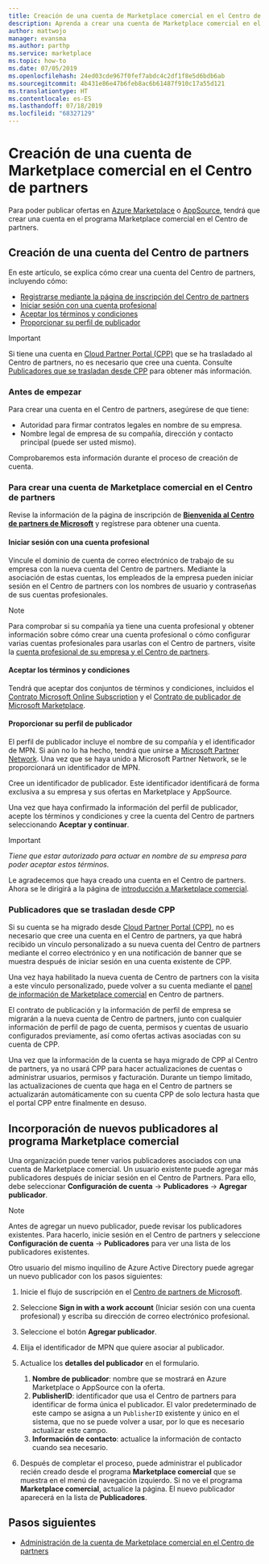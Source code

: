 ```yaml
---
title: Creación de una cuenta de Marketplace comercial en el Centro de partners
description: Aprenda a crear una cuenta de Marketplace comercial en el Centro de partners.
author: mattwojo
manager: evansma
ms.author: parthp
ms.service: marketplace
ms.topic: how-to
ms.date: 07/05/2019
ms.openlocfilehash: 24ed03cde967f0fef7abdc4c2df1f8e5d6bdb6ab
ms.sourcegitcommit: 4b431e86e47b6feb8ac6b61487f910c17a55d121
ms.translationtype: HT
ms.contentlocale: es-ES
ms.lasthandoff: 07/18/2019
ms.locfileid: "68327129"
---
```

# <a name="create-a-commercial-marketplace-account-in-partner-center"></a>Creación de una cuenta de Marketplace comercial en el Centro de partners

Para poder publicar ofertas en [Azure Marketplace](https://azuremarketplace.microsoft.com/) o [AppSource](https://appsource.microsoft.com/), tendrá que crear una cuenta en el programa Marketplace comercial en el Centro de partners.

## <a name="create-a-partner-center-account"></a>Creación de una cuenta del Centro de partners

En este artículo, se explica cómo crear una cuenta del Centro de partners, incluyendo cómo: 

- [Registrarse mediante la página de inscripción del Centro de partners](#to-create-a-commercial-marketplace-account-in-partner-center)
- [Iniciar sesión con una cuenta profesional](#sign-in-with-a-work-account)
- [Aceptar los términos y condiciones](#agree-to-terms-and-conditions) 
- [Proporcionar su perfil de publicador](#provide-your-publisher-profile)

>[!Important]
>Si tiene una cuenta en [Cloud Partner Portal (CPP)](https://cloudpartner.azure.com) que se ha trasladado al Centro de partners, no es necesario que cree una cuenta. Consulte [Publicadores que se trasladan desde CPP](#publishers-moving-from-cpp) para obtener más información. 

### <a name="before-you-begin"></a>Antes de empezar

Para crear una cuenta en el Centro de partners, asegúrese de que tiene:

- Autoridad para firmar contratos legales en nombre de su empresa.
- Nombre legal de empresa de su compañía, dirección y contacto principal (puede ser usted mismo).

Comprobaremos esta información durante el proceso de creación de cuenta.

### <a name="to-create-a-commercial-marketplace-account-in-partner-center"></a>Para crear una cuenta de Marketplace comercial en el Centro de partners

Revise la información de la página de inscripción de [**Bienvenida al Centro de partners de Microsoft**](https://partner.microsoft.com/dashboard/account/v3/enrollment/introduction/azureisv) y regístrese para obtener una cuenta.

#### <a name="sign-in-with-a-work-account"></a>Iniciar sesión con una cuenta profesional

Vincule el dominio de cuenta de correo electrónico de trabajo de su empresa con la nueva cuenta del Centro de partners. Mediante la asociación de estas cuentas, los empleados de la empresa pueden iniciar sesión en el Centro de partners con los nombres de usuario y contraseñas de sus cuentas profesionales.

>[!Note]
>Para comprobar si su compañía ya tiene una cuenta profesional y obtener información sobre cómo crear una cuenta profesional o cómo configurar varias cuentas profesionales para usarlas con el Centro de partners, visite la [cuenta profesional de su empresa y el Centro de partners](./company-work-accounts.md). 

#### <a name="agree-to-terms-and-conditions"></a>Aceptar los términos y condiciones

Tendrá que aceptar dos conjuntos de términos y condiciones, incluidos el [Contrato Microsoft Online Subscription](https://go.microsoft.com/fwlink/?LinkId=870457) y el [Contrato de publicador de Microsoft Marketplace](https://go.microsoft.com/fwlink/?linkid=843476).

#### <a name="provide-your-publisher-profile"></a>Proporcionar su perfil de publicador

El perfil de publicador incluye el nombre de su compañía y el identificador de MPN. Si aún no lo ha hecho, tendrá que unirse a [Microsoft Partner Network](https://partner.microsoft.com/commercial). Una vez que se haya unido a Microsoft Partner Network, se le proporcionará un identificador de MPN. 

Cree un identificador de publicador. Este identificador identificará de forma exclusiva a su empresa y sus ofertas en Marketplace y AppSource. 

Una vez que haya confirmado la información del perfil de publicador, acepte los términos y condiciones y cree la cuenta del Centro de partners seleccionando **Aceptar y continuar**. 

>[!Important]
>*Tiene que estar autorizado para actuar en nombre de su empresa para poder aceptar estos términos.*

Le agradecemos que haya creado una cuenta en el Centro de partners. Ahora se le dirigirá a la página de [introducción a Marketplace comercial](./commercial-marketplace-overview.md).

### <a name="publishers-moving-from-cpp"></a>Publicadores que se trasladan desde CPP

Si su cuenta se ha migrado desde [Cloud Partner Portal (CPP)](https://cloudpartner.azure.com), no es necesario que cree una cuenta en el Centro de partners, ya que habrá recibido un vínculo personalizado a su nueva cuenta del Centro de partners mediante el correo electrónico y en una notificación de banner que se muestra después de iniciar sesión en una cuenta existente de CPP.

Una vez haya habilitado la nueva cuenta de Centro de partners con la visita a este vínculo personalizado, puede volver a su cuenta mediante el [panel de información de Marketplace comercial](https://partner.microsoft.com/dashboard/commercial-marketplace/) en Centro de partners.

El contrato de publicación y la información de perfil de empresa se migrarán a la nueva cuenta de Centro de partners, junto con cualquier información de perfil de pago de cuenta, permisos y cuentas de usuario configurados previamente, así como ofertas activas asociadas con su cuenta de CPP. 

Una vez que la información de la cuenta se haya migrado de CPP al Centro de partners, ya no usará CPP para hacer actualizaciones de cuentas o administrar usuarios, permisos y facturación. Durante un tiempo limitado, las actualizaciones de cuenta que haga en el Centro de partners se actualizarán automáticamente con su cuenta CPP de solo lectura hasta que el portal CPP entre finalmente en desuso.

## <a name="add-new-publishers-to-the-commercial-marketplace-program"></a>Incorporación de nuevos publicadores al programa Marketplace comercial

Una organización puede tener varios publicadores asociados con una cuenta de Marketplace comercial. Un usuario existente puede agregar más publicadores después de iniciar sesión en el Centro de Partners. Para ello, debe seleccionar **Configuración de cuenta** -> **Publicadores** -> **Agregar publicador**.

>[!Note]
>Antes de agregar un nuevo publicador, puede revisar los publicadores existentes. Para hacerlo, inicie sesión en el Centro de partners y seleccione **Configuración de cuenta** -> **Publicadores** para ver una lista de los publicadores existentes.

Otro usuario del mismo inquilino de Azure Active Directory puede agregar un nuevo publicador con los pasos siguientes:

1. Inicie el flujo de suscripción en el [Centro de partners de Microsoft](https://partner.microsoft.com/en-us/dashboard/account/v3/enrollment/introduction/azureisv).
1. Seleccione **Sign in with a work account** (Iniciar sesión con una cuenta profesional) y escriba su dirección de correo electrónico profesional.
1. Seleccione el botón **Agregar publicador**.
1. Elija el identificador de MPN que quiere asociar al publicador.
1. Actualice los **detalles del publicador** en el formulario. <br>

   1. **Nombre de publicador**: nombre que se mostrará en Azure Marketplace o AppSource con la oferta. <br>
   1. **PublisherID**: identificador que usa el Centro de partners para identificar de forma única el publicador. El valor predeterminado de este campo se asigna a un `PublisherID` existente y único en el sistema, que no se puede volver a usar, por lo que es necesario actualizar este campo. <br>
   1. **Información de contacto**: actualice la información de contacto cuando sea necesario.

1. Después de completar el proceso, puede administrar el publicador recién creado desde el programa **Marketplace comercial** que se muestra en el menú de navegación izquierdo. Si no ve el programa **Marketplace comercial**, actualice la página.  El nuevo publicador aparecerá en la lista de **Publicadores**.

## <a name="next-steps"></a>Pasos siguientes

- [Administración de la cuenta de Marketplace comercial en el Centro de partners](./manage-account.md) 
